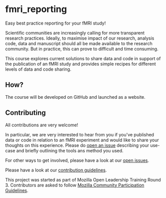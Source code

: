 # fmri_reporting
Easy best practice reporting for your fMRI study!

<!-- Outline the problem. Hard to share (meta)data => we don't. Benefits of sharing data. Help you do that.-->
<!-- So, you've performed your fMRI study and now you want to document what you've done. -->

Scientific communities are increasingly calling for more transparent research practices. Ideally, to maximise impact of our research, analysis code, data and manuscript should all be made available to the research community. But in practice, this can prove to difficult and time consuming.

This course explores current solutions to share data and code in support of the publication of an fMRI study and provides simple recipes for different levels of data and code sharing.




<!--Showing your working is a great way to advertise your work and build new collaborations. -->
## How?
The course will be developed on GitHub and launched as a website. 

## Contributing
All contributions are very welcome! 

In particular, we are very interested to hear from you if you've published data or code in relation to an fMRI experiment and would like to share your thoughts on this experience. Please do [open an issue](https://github.com/cmaumet/fmri_reporting/issues) describing your use-case and briefly outlining the tools ans method you used.

For other ways to get involved, please have a look at our [open issues](https://github.com/cmaumet/fmri_reporting/issues). 

Please have a look at our [contribution guidelines](https://github.com/cmaumet/fmri_reporting/blob/master/CONTRIBUTING.md). 

This project was started as part of Mozilla Open Leadership Training Round 3. Contributors are asked to follow [Mozilla Community Participation Guidelines](https://www.mozilla.org/en-US/about/governance/policies/participation/).
